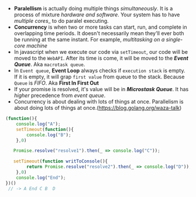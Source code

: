 - **Paralellism** is actually doing multiple things _simultaneously_. It is a process of mixture _hardware and software_. Your system has to have _multiple cores__ 
to do paralel executing.
- **Concurrency** is when two or more tasks can start, run, and complete in overlapping time periods. It doesn't necessarily mean they'll ever both be running at the same instant. For example, _multitasking on a single-core machine_
- In javascript when we execute our code via `setTimeout`, our code will be moved to the `WebAPI`. After its time is come,
it will be moved to the ***Event Queue***. Aka `macrotask queue`.
- In `Event queue`, **Event Loop** always checks if `execution stack` is empty. If it is empty, it will grap `first value` from queue to the stack. Because `Queue` 
is _FIFO_. Aka **First In First Out**
- If your promise is resolved, it's value will be in ***Microstask Queue***. It has _higher_ precedence from _event queue_. 
- Concurrency is about dealing with lots of things at once. Parallelism is about doing lots of things at once.(https://blog.golang.org/waza-talk)


```javascript
(function(){
    console.log("A");
    setTimeout(function(){
        console.log("B");
    },0)

   Promise.resolve("resolve1").then(_ => console.log("C"));

   setTimeout(function writToConsole(){
        return Promise.resolve("resolve2").then(_ => console.log("D"));
    },0)
    console.log("End");
})()
 // -> A End C B  D
```
